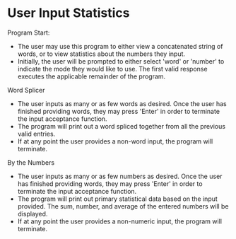 # User Input Statistics

Program Start:
- The user may use this program to either view a concatenated string of words, or to view statistics about the numbers they input.
- Initially, the user will be prompted to either select 'word' or 'number' to indicate the mode they would like to use. The first valid response executes the applicable remainder of the program.

Word Splicer 
- The user inputs as many or as few words as desired. Once the user has finished providing words, they may press 'Enter' in order to terminate the input acceptance function.
- The program will print out a word spliced together from all the previous valid entries. 
- If at any point the user provides a non-word input, the program will terminate.

By the Numbers 
- The user inputs as many or as few numbers as desired. Once the user has finished providing words, they may press 'Enter' in order to terminate the input acceptance function.
- The program will print out primary statistical data based on the input provided. The sum, number, and average of the entered numbers will be displayed.
- If at any point the user provides a non-numeric input, the program will terminate.
